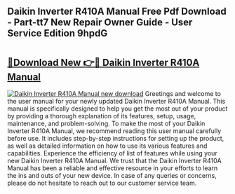 ## Daikin Inverter R410A Manual Free Pdf Download - Part-tt7 New Repair Owner Guide - User Service Edition 9hpdG

# <h2><a href="http://bc78845.oget.top/?id=Daikin+Inverter+R410A+Manual">🔗Download New 👉🔴 Daikin Inverter R410A Manual</a></h2>

[![Daikin Inverter R410A Manual new download](https://i.imgur.com/5g1atiW.png)](http://bc78845.oget.top/?id=Daikin+Inverter+R410A+Manual)
Greetings and welcome to the user manual for your newly updated Daikin Inverter R410A Manual. This manual is specifically designed to help you get the most out of your product by providing a thorough explanation of its features, setup, usage, maintenance, and problem-solving. To make the most of your Daikin Inverter R410A Manual, we recommend reading this user manual carefully before use. It includes step-by-step instructions for setting up the product, as well as detailed information on how to use its various features and capabilities. Experience the efficiency of list of features while using your new Daikin Inverter R410A Manual. We trust that the Daikin Inverter R410A Manual has been a reliable and effective resource in your efforts to learn the ins and outs of your new device. In case of any queries or concerns, please do not hesitate to reach out to our customer service team.
